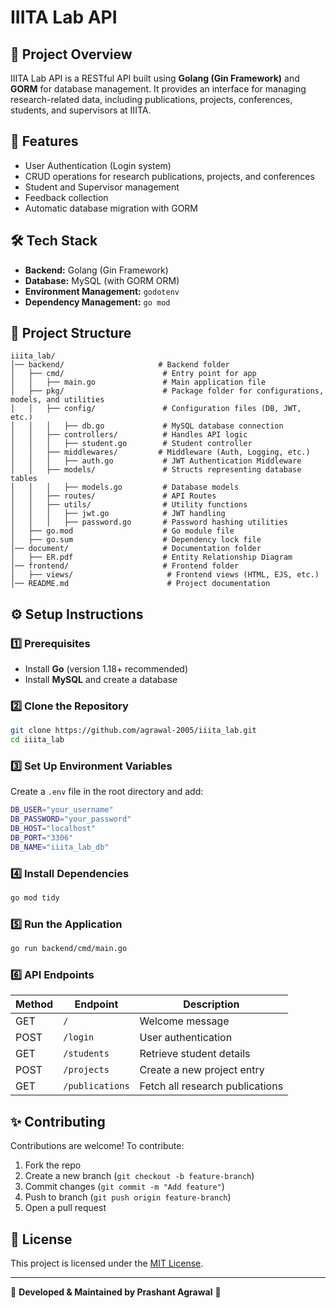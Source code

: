 # IIITA Lab API

## 📌 Project Overview
IIITA Lab API is a RESTful API built using **Golang (Gin Framework)** and **GORM** for database management. It provides an interface for managing research-related data, including publications, projects, conferences, students, and supervisors at IIITA.

## 🚀 Features
- User Authentication (Login system)
- CRUD operations for research publications, projects, and conferences
- Student and Supervisor management
- Feedback collection
- Automatic database migration with GORM

## 🛠️ Tech Stack
- **Backend:** Golang (Gin Framework)
- **Database:** MySQL (with GORM ORM)
- **Environment Management:** `godotenv`
- **Dependency Management:** `go mod`

## 📂 Project Structure
```
iiita_lab/
│── backend/                     # Backend folder
│   ├── cmd/                      # Entry point for app
│   │   ├── main.go               # Main application file
│   ├── pkg/                      # Package folder for configurations, models, and utilities
│   │   ├── config/               # Configuration files (DB, JWT, etc.)
│   │   │   ├── db.go             # MySQL database connection
│   │   ├── controllers/          # Handles API logic
│   │   │   ├── student.go        # Student controller
│   │   ├── middlewares/         # Middleware (Auth, Logging, etc.)
│   │   │   ├── auth.go           # JWT Authentication Middleware
│   │   ├── models/               # Structs representing database tables
│   │   │   ├── models.go         # Database models
│   │   ├── routes/               # API Routes
│   │   ├── utils/                # Utility functions
│   │   │   ├── jwt.go            # JWT handling
│   │   │   ├── password.go       # Password hashing utilities
│   ├── go.mod                    # Go module file
│   ├── go.sum                    # Dependency lock file
│── document/                     # Documentation folder
│   ├── ER.pdf                    # Entity Relationship Diagram
│── frontend/                     # Frontend folder
│   ├── views/                     # Frontend views (HTML, EJS, etc.)
│── README.md                      # Project documentation
```

## ⚙️ Setup Instructions
### 1️⃣ Prerequisites
- Install **Go** (version 1.18+ recommended)
- Install **MySQL** and create a database

### 2️⃣ Clone the Repository
```sh
git clone https://github.com/agrawal-2005/iiita_lab.git
cd iiita_lab
```

### 3️⃣ Set Up Environment Variables
Create a `.env` file in the root directory and add:
```sh
DB_USER="your_username"
DB_PASSWORD="your_password"
DB_HOST="localhost"
DB_PORT="3306"
DB_NAME="iiita_lab_db"
```

### 4️⃣ Install Dependencies
```sh
go mod tidy
```

### 5️⃣ Run the Application
```sh
go run backend/cmd/main.go
```

### 6️⃣ API Endpoints
| Method | Endpoint        | Description                     |
|--------|---------------|---------------------------------|
| GET    | `/`           | Welcome message                 |
| POST   | `/login`      | User authentication             |
| GET    | `/students`   | Retrieve student details        |
| POST   | `/projects`   | Create a new project entry      |
| GET    | `/publications` | Fetch all research publications |

## ✨ Contributing
Contributions are welcome! To contribute:
1. Fork the repo
2. Create a new branch (`git checkout -b feature-branch`)
3. Commit changes (`git commit -m "Add feature"`)
4. Push to branch (`git push origin feature-branch`)
5. Open a pull request

## 📜 License  
This project is licensed under the [MIT License](LICENSE.txt).

---
🚀 **Developed & Maintained by Prashant Agrawal** 🚀